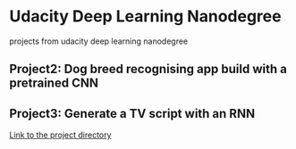 # Udacity Deep Learning Nanodegree
projects from udacity deep learning nanodegree

## Project2: Dog breed recognising app build with a pretrained CNN

## Project3: Generate a TV script with an RNN
[Link to the project directory](tv_script_rnn)
